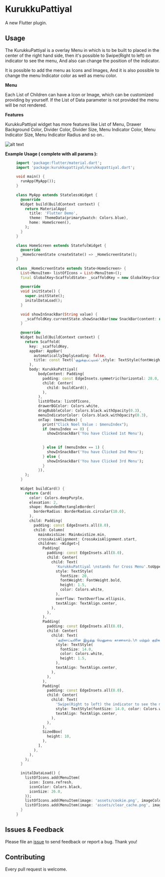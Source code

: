 # KurukkuPattiyal

A new Flutter plugin.

## Usage

The KurukkuPattiyal is a overlay Menu in which is to be built to placed in the center of the right hand side, 
then it's possible to Swipe(Right to left) on indicator to see the menu, And also can change the position of the indicator. 

It is possible to add the menu as Icons and Images, And it is also possible to change the menu Indicator
color as well as menu color.

**Menu**

Each List of Children can have a Icon or Image, which can be customized providing by yourself. If the List of Data parameter is not provided the menu will be not rendered.

**Features**

KurukkuPattiyal widget has more features like List of Menu, Drawer Background Color, Divider Color, Divider Size, Menu Indicator Color, Menu Indicator Size, Menu Indicator Radius and so on..
 
![alt text](https://github.com/RalphNoel/menu_kurkkupattiyal/blob/main/screenshot/demo.gif)


**Example Usage ( complete with all params ):**

```dart
     import 'package:flutter/material.dart';
     import 'package:kurukkupattiyal/kurukkupattiyal.dart';
     
     void main() {
       runApp(MyApp());
     }
     
     class MyApp extends StatelessWidget {
       @override
       Widget build(BuildContext context) {
         return MaterialApp(
           title: 'Flutter Demo',
           theme: ThemeData(primarySwatch: Colors.blue),
           home: HomeScreen(),
         );
       }
     }
     
     class HomeScreen extends StatefulWidget {
       @override
       _HomeScreenState createState() => _HomeScreenState();
     }
     
     class _HomeScreenState extends State<HomeScreen> {
       List<MenuItem> listOfIcons = List<MenuItem>();
       final GlobalKey<ScaffoldState> _scaffoldKey = new GlobalKey<ScaffoldState>();
     
       @override
       void initState() {
         super.initState();
         initalDataLoad();
       }
     
       void showInSnackBar(String value) {
         _scaffoldKey.currentState.showSnackBar(new SnackBar(content: new Text(value)));
       }
     
       @override
       Widget build(BuildContext context) {
         return Scaffold(
           key: _scaffoldKey,
           appBar: AppBar(
             automaticallyImplyLeading: false,
             title: const Text('குறுக்குபட்டியல்',style: TextStyle(fontWeight: FontWeight.bold),),
           ),
           body: KurukkuPattiyal(
               bodyContent: Padding(
                 padding: const EdgeInsets.symmetric(horizontal: 28.0, vertical: 8.0),
                 child: Center(
                   child: buildCard(),
                 ),
               ),
               listOfData: listOfIcons,
               drawerBGColor: Colors.white,
               dragBubbleColor: Colors.black.withOpacity(0.3),
               menuIndicatorColor: Colors.black.withOpacity(0.3),
               onTap: (menuIndex) {
                 print("Click Noel Value : $menuIndex");
                 if (menuIndex == 0) {
                   showInSnackBar('You have Clicked 1st Menu');
     
     
                 } else if (menuIndex == 1) {
                   showInSnackBar('You have Clicked 2nd Menu');
                 } else {
                   showInSnackBar('You have Clicked 3rd Menu');
                 }
               }),
         );
       }
     
       Widget buildCard() {
         return Card(
           color: Colors.deepPurple,
           elevation: 2,
           shape: RoundedRectangleBorder(
             borderRadius: BorderRadius.circular(10.0),
           ),
           child: Padding(
             padding: const EdgeInsets.all(8.0),
             child: Column(
               mainAxisSize: MainAxisSize.min,
               crossAxisAlignment: CrossAxisAlignment.start,
               children: <Widget>[
                 Padding(
                   padding: const EdgeInsets.all(8.0),
                   child: Center(
                     child: Text(
                       'KurukkuPattiyal \nstands for Cross Menu'.toUpperCase(),
                       style: TextStyle(
                         fontSize: 20,
                         fontWeight: FontWeight.bold,
                         height: 1.5,
                         color: Colors.white,
                       ),
                       overflow: TextOverflow.ellipsis,
                       textAlign: TextAlign.center,
                     ),
                   ),
                 ),
                 Padding(
                   padding: const EdgeInsets.all(8.0),
                   child: Center(
                     child: Text(
                       'குறிகாட்டியினை இழுத்து மெனுவை காணலாம்.\n மற்றும் குறிகாட்டியின் இடத்தினையும் மாற்றலாம்.',
                       style: TextStyle(
                         fontSize: 14.0,
                         color: Colors.white,
                         height: 1.5,
                       ),
                       textAlign: TextAlign.center,
                     ),
                   ),
                 ),
                 Padding(
                   padding: const EdgeInsets.all(8.0),
                   child: Center(
                     child: Text(
                       'Swipe(Right to left) the indicator to see the menu.\nAnd also can change the position of the indicator.',
                       style: TextStyle(fontSize: 14.0, color: Colors.white, height: 1.5),
                       textAlign: TextAlign.center,
                     ),
                   ),
                 ),
                 SizedBox(
                   height: 10,
                 ),
               ],
             ),
           ),
         );
       }
     
       initalDataLoad() {
         listOfIcons.add(MenuItem(
           icon: Icons.refresh,
           iconColor: Colors.black,
           iconSize: 26.0,
         ));
         listOfIcons.add(MenuItem(image: 'assets/cookie.png', imageColor: Colors.black, isImage: true, imageSize: 5.0));
         listOfIcons.add(MenuItem(image: 'assets/clear_cache.png', imageColor: Colors.black, isImage: true, imageSize: 5.0));
       }
     }

```

## Issues & Feedback

Please file an [issue](https://github.com/RalphNoel/menu_kurkkupattiyal/issues) to send feedback or report a bug. Thank you!

## Contributing

Every pull request is welcome.